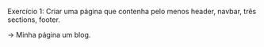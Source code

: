 Exercício 1: Criar uma página que contenha pelo menos header,
navbar, três sections, footer.

-> Minha página um blog.
